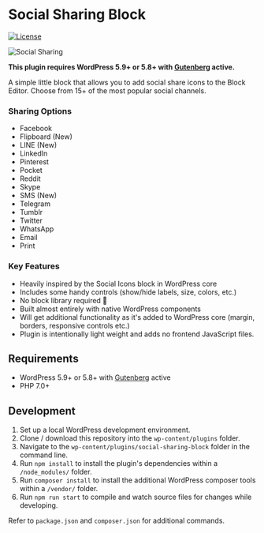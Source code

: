 # Social Sharing Block

[![License](https://img.shields.io/badge/license-GPL--2.0%2B-blue.svg)](https://github.com/ndiego/social-share-block/blob/master/LICENSE.txt)

![Social Sharing](https://github.com/ndiego/social-sharing-block/blob/main/.wordpress-org/banner-1544x500.png)

**This plugin requires WordPress 5.9+ or 5.8+ with [Gutenberg](https://wordpress.org/plugins/gutenberg/) active.**

A simple little block that allows you to add social share icons to the Block Editor. Choose from 15+ of the most popular social channels.

### Sharing Options

- Facebook
- Flipboard (New)
- LINE (New)
- LinkedIn
- Pinterest
- Pocket
- Reddit
- Skype
- SMS (New)
- Telegram
- Tumblr
- Twitter
- WhatsApp
- Email
- Print

### Key Features

- Heavily inspired by the Social Icons block in WordPress core
- Includes some handy controls (show/hide labels, size, colors, etc.)
- No block library required 🎉
- Built almost entirely with native WordPress components
- Will get additional functionality as it's added to WordPress core (margin, borders, responsive controls etc.)
- Plugin is intentionally light weight and adds no frontend JavaScript files.

## Requirements

- WordPress 5.9+ or 5.8+ with [Gutenberg](https://wordpress.org/plugins/gutenberg/) active
- PHP 7.0+

## Development

1. Set up a local WordPress development environment.
2. Clone / download this repository into the `wp-content/plugins` folder.
3. Navigate to the `wp-content/plugins/social-sharing-block` folder in the command line.
4. Run `npm install` to install the plugin's dependencies within a `/node_modules/` folder.
5. Run `composer install` to install the additional WordPress composer tools within a `/vendor/` folder.
6. Run `npm run start` to compile and watch source files for changes while developing.

Refer to `package.json` and `composer.json` for additional commands.
